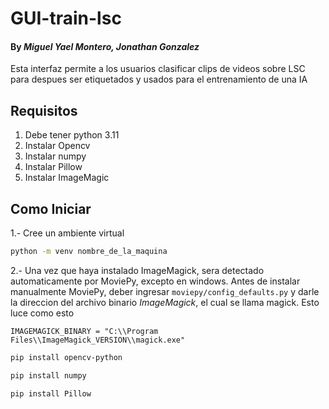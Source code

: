 

# GUI-train-lsc
#### By _**Miguel Yael Montero, Jonathan Gonzalez**_


Esta interfaz permite a los usuarios clasificar clips de videos sobre LSC para despues ser etiquetados y usados para el entrenamiento de una IA

## Requisitos

1. Debe tener python 3.11
2. Instalar Opencv
3. Instalar numpy
4. Instalar Pillow
5. Instalar ImageMagic

## Como Iniciar

1.- Cree un ambiente virtual  
```bash
python -m venv nombre_de_la_maquina
```


2.- Una vez que haya instalado ImageMagick, sera detectado automaticamente por MoviePy, excepto en windows. Antes de instalar manualmente MoviePy, deber ingresar `moviepy/config_defaults.py` y darle la direccion del archivo binario _ImageMagick_, el cual se llama magick. Esto luce como esto 


```
IMAGEMAGICK_BINARY = "C:\\Program Files\\ImageMagick_VERSION\\magick.exe"
```


```bash
pip install opencv-python
```
```bash
pip install numpy
```
```bash
pip install Pillow
```


